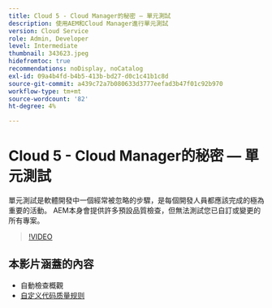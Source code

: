 ```yaml
---
title: Cloud 5 - Cloud Manager的秘密 — 單元測試
description: 使用AEM和Cloud Manager進行單元測試
version: Cloud Service
role: Admin, Developer
level: Intermediate
thumbnail: 343623.jpeg
hidefromtoc: true
recommendations: noDisplay, noCatalog
exl-id: 09a4b4fd-b4b5-413b-bd27-d0c1c41b1c8d
source-git-commit: a439c72a7b080633d3777eefad3b47f01c92b970
workflow-type: tm+mt
source-wordcount: '82'
ht-degree: 4%

---
```


# Cloud 5 - Cloud Manager的秘密 — 單元測試

單元測試是軟體開發中一個經常被忽略的步驟，是每個開發人員都應該完成的極為重要的活動。 AEM本身會提供許多預設品質檢查，但無法測試您已自訂或變更的所有專案。

>[!VIDEO](https://video.tv.adobe.com/v/343623?quality=12&learn=on)

## 本影片涵蓋的內容

+ 自動檢查概觀
+ [自定义代码质量规则](https://experienceleague.adobe.com/docs/experience-manager-cloud-service/content/implementing/using-cloud-manager/test-results/custom-code-quality-rules.html)
